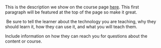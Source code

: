 This is the description we show on the course page [here](https://lab.github.com/VolodiaBufan/volodiabufan.github.io). This first paragraph will be featured at the top of the page so make it great.
​

​
Be sure to tell the learner about the technology you are teaching, why they should learn it, how they can use it, and what you will teach them.
​


Include information on how they can reach you for questions about the content or course. 